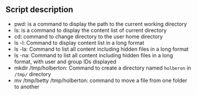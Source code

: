 ## Script description
* pwd: is a command to display the path to the current working directory
* ls: is a command to display the content list of current directory
* cd: command to change directory to the user home directory
* ls -l: Command to display content list in a long format
* ls -la: Command to list all content including hidden files in a long format
* ls -na: Command to list all content including hidden files in a long format, with user and group IDs displayed
* mkdir /tmp/holberton: Command to create a directory named `holberon` in `/tmp/` directory
* mv /tmp/betty /tmp/holberton: command to move a file from one folder to another